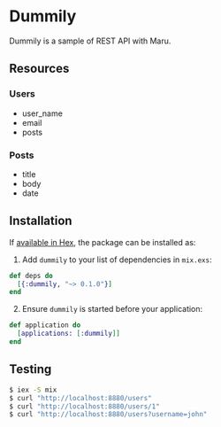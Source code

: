 # Dummily

Dummily is a sample of REST API with Maru.

## Resources
### Users
- user_name
- email
- posts

### Posts
- title
- body
- date

## Installation

If [available in Hex](https://hex.pm/docs/publish), the package can be installed as:

1. Add `dummily` to your list of dependencies in `mix.exs`:

```elixir
def deps do
  [{:dummily, "~> 0.1.0"}]
end
```

2. Ensure `dummily` is started before your application:

```elixir
def application do
  [applications: [:dummily]]
end
```

## Testing

```sh
$ iex -S mix
$ curl "http://localhost:8880/users"
$ curl "http://localhost:8880/users/1"
$ curl "http://localhost:8880/users?username=john"
```